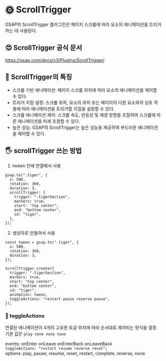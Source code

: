 # 🌞 ScrollTrigger
GSAP의 ScrollTrigger 플러그인은 페이지 스크롤에 따라 요소의 애니메이션을 트리거하는 데 사용된다.

## 😍 ScrollTrigger 공식 문서
https://gsap.com/docs/v3/Plugins/ScrollTrigger/

## 👀 ScrollTrigger의 특징
- 스크롤 기반 애니메이션: 페이지 스크롤 위치에 따라 요소의 애니메이션을 제어할 수 있다.
- 트리거 지점 설정: 스크롤 위치, 요소의 위치 또는 페이지의 다른 요소와의 상호 작용에 따라 애니메이션을 트리거할 지점을 설정할 수 있다.
- 스크롤 애니메이션 제어: 스크롤 속도, 반응성 및 재생 방향을 조절하여 스크롤에 따른 애니메이션을 미세 조정할 수 있다.
- 높은 성능: GSAP의 ScrollTrigger는 높은 성능을 제공하여 부드러운 애니메이션을 제어할 수 있다.

## 🖐️ scrollTrigger 쓰는 방법
1. tween 안에 연결해서 사용
```
gsap.to(".tiger", {
  x: 500,
  rotation: 360,
  duration: 3,
  scrollTrigger: {
    trigger: ".tigerSection",
    markers: true,
    start: "top center",
    end: "bottom center",
    id: "tiger",
  },
});
```
2. 생성자로 만들어서 사용
```
const tween = gsap.to(".tiger", {
  x: 500,
  rotation: 360,
  duration: 3,
});

ScrollTrigger.create({
  trigger: ".tigerSection",
  markers: true,
  start: "top center",
  end: "bottom center",
  id: "tiger",
  animation: tween,
  toggleActions: "restart pause reverse pause",
});
```

### 🤔 toggleActions
연결된 애니메이션이 4개의 고유한 토글 위치에 따라 순서대로 제어되는 방식을 결정<br />
기본 값은 ```play none none none```

events: onEnter onLeave onEnterBack onLeaveBack<br />
```toggleActions: "restart resume reverse reset";```<br />
options: play, pause, resume, reset, restart, complete, reverse, none
